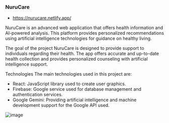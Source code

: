 ### NuruCare 
- https://nurucare.netlify.app/

NuruCare is an advanced web application that offers health information and AI-powered analysis. This platform provides personalized recommendations using artificial intelligence technologies for guidance on healthy living.

The goal of the project
NuruCare is designed to provide support to individuals regarding their health. The app offers accurate and up-to-date health collection and provides personalized counseling with artificial intelligence support.

Technologies
The main technologies used in this project are:

- React: JavaScript library used to create user graphics.
- Firebase: Google service used for database management and authentication services.
- Google Gemini: Providing artificial intelligence and machine development support for the Google API used.

![image](https://github.com/user-attachments/assets/b30fc275-cc54-46f9-a5ae-dc02b83aa894)



